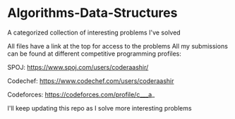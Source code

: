 # Algorithms-Data-Structures
A categorized collection of interesting problems I've solved

All files have a link at the top for access to the problems 
All my submissions can be found at different competitive programming profiles: 

SPOJ: https://www.spoj.com/users/coderaashir/

Codechef: https://www.codechef.com/users/coderaashir

Codeforces: https://codeforces.com/profile/c___a_

I'll keep updating this repo as I solve more interesting problems

